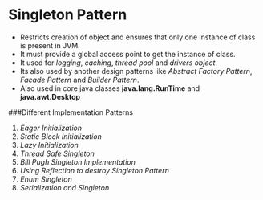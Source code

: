 Singleton Pattern
================================

* Restricts creation of object and ensures that only one instance of class is present in JVM.
* It must provide a global access point to get the instance of class.
* It used for _logging_, _caching_, _thread pool_ and _drivers object_.
* Its also used by another design patterns like _Abstract Factory Pattern_, _Facade Pattern_ and _Builder Pattern_.
* Also used in core java classes **java.lang.RunTime** and **java.awt.Desktop**


###Different Implementation Patterns

1. _Eager Initialization_
2. _Static Block Initialization_
3. _Lazy Initialization_
4. _Thread Safe Singleton_
5. _Bill Pugh Singleton Implementation_
6. _Using Reflection to destroy Singleton Pattern_
7. _Enum Singleton_
8. _Serialization and Singleton_

